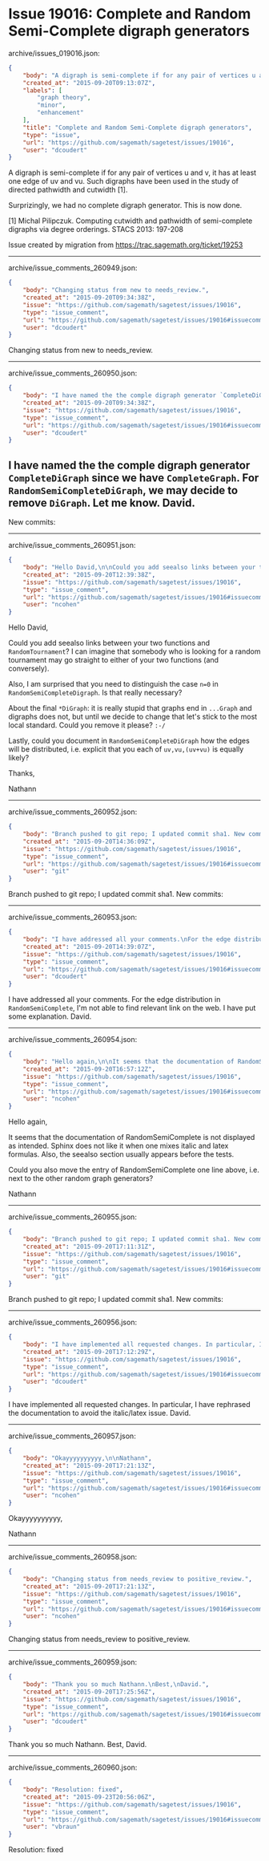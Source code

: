 # Issue 19016: Complete and Random Semi-Complete digraph generators

archive/issues_019016.json:
```json
{
    "body": "A digraph is semi-complete if for any pair of vertices u and v, it has at least one edge of uv and vu. Such digraphs have been used in the study of directed pathwidth and cutwidth [1].\n\nSurprizingly, we had no complete digraph generator. This is now done.\n\n\n[1] Michal Pilipczuk. Computing cutwidth and pathwidth of semi-complete digraphs via degree orderings. STACS 2013: 197-208\n\nIssue created by migration from https://trac.sagemath.org/ticket/19253\n\n",
    "created_at": "2015-09-20T09:13:07Z",
    "labels": [
        "graph theory",
        "minor",
        "enhancement"
    ],
    "title": "Complete and Random Semi-Complete digraph generators",
    "type": "issue",
    "url": "https://github.com/sagemath/sagetest/issues/19016",
    "user": "dcoudert"
}
```
A digraph is semi-complete if for any pair of vertices u and v, it has at least one edge of uv and vu. Such digraphs have been used in the study of directed pathwidth and cutwidth [1].

Surprizingly, we had no complete digraph generator. This is now done.


[1] Michal Pilipczuk. Computing cutwidth and pathwidth of semi-complete digraphs via degree orderings. STACS 2013: 197-208

Issue created by migration from https://trac.sagemath.org/ticket/19253





---

archive/issue_comments_260949.json:
```json
{
    "body": "Changing status from new to needs_review.",
    "created_at": "2015-09-20T09:34:38Z",
    "issue": "https://github.com/sagemath/sagetest/issues/19016",
    "type": "issue_comment",
    "url": "https://github.com/sagemath/sagetest/issues/19016#issuecomment-260949",
    "user": "dcoudert"
}
```

Changing status from new to needs_review.



---

archive/issue_comments_260950.json:
```json
{
    "body": "I have named the the comple digraph generator `CompleteDiGraph` since we have `CompleteGraph`.\nFor `RandomSemiCompleteDiGraph`, we may decide to remove `DiGraph`. Let me know.\nDavid.\n----\nNew commits:",
    "created_at": "2015-09-20T09:34:38Z",
    "issue": "https://github.com/sagemath/sagetest/issues/19016",
    "type": "issue_comment",
    "url": "https://github.com/sagemath/sagetest/issues/19016#issuecomment-260950",
    "user": "dcoudert"
}
```

I have named the the comple digraph generator `CompleteDiGraph` since we have `CompleteGraph`.
For `RandomSemiCompleteDiGraph`, we may decide to remove `DiGraph`. Let me know.
David.
----
New commits:



---

archive/issue_comments_260951.json:
```json
{
    "body": "Hello David,\n\nCould you add seealso links between your two functions and `RandomTournament`? I can imagine that somebody who is looking for a random tournament may go straight to either of your two functions (and conversely).\n\nAlso, I am surprised that you need to distinguish the case `n=0` in `RandomSemiCompleteDigraph`. Is that really necessary?\n\nAbout the final `*DiGraph`: it is really stupid that graphs end in `...Graph` and digraphs does not, but until we decide to change that let's stick to the most local standard. Could you remove it please? `:-/`\n\nLastly, could you document in `RandomSemiCompleteDiGraph` how the edges will be distributed, i.e. explicit that you each of `uv,vu,(uv+vu)` is equally likely?\n\n\nThanks,\n\nNathann",
    "created_at": "2015-09-20T12:39:38Z",
    "issue": "https://github.com/sagemath/sagetest/issues/19016",
    "type": "issue_comment",
    "url": "https://github.com/sagemath/sagetest/issues/19016#issuecomment-260951",
    "user": "ncohen"
}
```

Hello David,

Could you add seealso links between your two functions and `RandomTournament`? I can imagine that somebody who is looking for a random tournament may go straight to either of your two functions (and conversely).

Also, I am surprised that you need to distinguish the case `n=0` in `RandomSemiCompleteDigraph`. Is that really necessary?

About the final `*DiGraph`: it is really stupid that graphs end in `...Graph` and digraphs does not, but until we decide to change that let's stick to the most local standard. Could you remove it please? `:-/`

Lastly, could you document in `RandomSemiCompleteDiGraph` how the edges will be distributed, i.e. explicit that you each of `uv,vu,(uv+vu)` is equally likely?


Thanks,

Nathann



---

archive/issue_comments_260952.json:
```json
{
    "body": "Branch pushed to git repo; I updated commit sha1. New commits:",
    "created_at": "2015-09-20T14:36:09Z",
    "issue": "https://github.com/sagemath/sagetest/issues/19016",
    "type": "issue_comment",
    "url": "https://github.com/sagemath/sagetest/issues/19016#issuecomment-260952",
    "user": "git"
}
```

Branch pushed to git repo; I updated commit sha1. New commits:



---

archive/issue_comments_260953.json:
```json
{
    "body": "I have addressed all your comments.\nFor the edge distribution in `RandomSemiComplete`, I'm not able to find relevant link on the web. I have put some explanation.\nDavid.",
    "created_at": "2015-09-20T14:39:07Z",
    "issue": "https://github.com/sagemath/sagetest/issues/19016",
    "type": "issue_comment",
    "url": "https://github.com/sagemath/sagetest/issues/19016#issuecomment-260953",
    "user": "dcoudert"
}
```

I have addressed all your comments.
For the edge distribution in `RandomSemiComplete`, I'm not able to find relevant link on the web. I have put some explanation.
David.



---

archive/issue_comments_260954.json:
```json
{
    "body": "Hello again,\n\nIt seems that the documentation of RandomSemiComplete is not displayed as intended. Sphinx does not like it when one mixes italic and latex formulas. Also, the seealso section usually appears before the tests.\n\nCould you also move the entry of RandomSemiComplete one line above, i.e. next to the other random graph generators?\n\nNathann",
    "created_at": "2015-09-20T16:57:12Z",
    "issue": "https://github.com/sagemath/sagetest/issues/19016",
    "type": "issue_comment",
    "url": "https://github.com/sagemath/sagetest/issues/19016#issuecomment-260954",
    "user": "ncohen"
}
```

Hello again,

It seems that the documentation of RandomSemiComplete is not displayed as intended. Sphinx does not like it when one mixes italic and latex formulas. Also, the seealso section usually appears before the tests.

Could you also move the entry of RandomSemiComplete one line above, i.e. next to the other random graph generators?

Nathann



---

archive/issue_comments_260955.json:
```json
{
    "body": "Branch pushed to git repo; I updated commit sha1. New commits:",
    "created_at": "2015-09-20T17:11:31Z",
    "issue": "https://github.com/sagemath/sagetest/issues/19016",
    "type": "issue_comment",
    "url": "https://github.com/sagemath/sagetest/issues/19016#issuecomment-260955",
    "user": "git"
}
```

Branch pushed to git repo; I updated commit sha1. New commits:



---

archive/issue_comments_260956.json:
```json
{
    "body": "I have implemented all requested changes. In particular, I have rephrased the documentation to avoid the italic/latex issue.\nDavid.",
    "created_at": "2015-09-20T17:12:29Z",
    "issue": "https://github.com/sagemath/sagetest/issues/19016",
    "type": "issue_comment",
    "url": "https://github.com/sagemath/sagetest/issues/19016#issuecomment-260956",
    "user": "dcoudert"
}
```

I have implemented all requested changes. In particular, I have rephrased the documentation to avoid the italic/latex issue.
David.



---

archive/issue_comments_260957.json:
```json
{
    "body": "Okayyyyyyyyyy,\n\nNathann",
    "created_at": "2015-09-20T17:21:13Z",
    "issue": "https://github.com/sagemath/sagetest/issues/19016",
    "type": "issue_comment",
    "url": "https://github.com/sagemath/sagetest/issues/19016#issuecomment-260957",
    "user": "ncohen"
}
```

Okayyyyyyyyyy,

Nathann



---

archive/issue_comments_260958.json:
```json
{
    "body": "Changing status from needs_review to positive_review.",
    "created_at": "2015-09-20T17:21:13Z",
    "issue": "https://github.com/sagemath/sagetest/issues/19016",
    "type": "issue_comment",
    "url": "https://github.com/sagemath/sagetest/issues/19016#issuecomment-260958",
    "user": "ncohen"
}
```

Changing status from needs_review to positive_review.



---

archive/issue_comments_260959.json:
```json
{
    "body": "Thank you so much Nathann.\nBest,\nDavid.",
    "created_at": "2015-09-20T17:25:56Z",
    "issue": "https://github.com/sagemath/sagetest/issues/19016",
    "type": "issue_comment",
    "url": "https://github.com/sagemath/sagetest/issues/19016#issuecomment-260959",
    "user": "dcoudert"
}
```

Thank you so much Nathann.
Best,
David.



---

archive/issue_comments_260960.json:
```json
{
    "body": "Resolution: fixed",
    "created_at": "2015-09-23T20:56:06Z",
    "issue": "https://github.com/sagemath/sagetest/issues/19016",
    "type": "issue_comment",
    "url": "https://github.com/sagemath/sagetest/issues/19016#issuecomment-260960",
    "user": "vbraun"
}
```

Resolution: fixed
